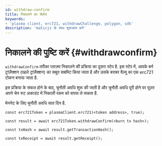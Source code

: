 ```yaml
---
id: withdraw-confirm
title: निकालने का चैलेंज
keywords:
- 'plasma client, erc721, withdrawChallenge, polygon, sdk'
description: 'maticjs के साथ शुरूआत करें'
---
```


# निकालने की पुष्टि करें {#withdrawconfirm}

`withdrawConfirm` तरीका प्लाज़्मा निकालने की प्रक्रिया का दूसरा स्टेप है. इस स्टेप में, आपके बर्न ट्रांज़ैक्शन (पहले ट्रांज़ैक्शन) का सबूत सबमिट किया जाता है और उसके बराबर वैल्यू का एक erc721 टोकन बनाया जाता है.

इस प्रक्रिया के सफल होने के बाद, चुनौती अवधि शुरू की जाती है और चुनौती अवधि पूरी होने पर यूज़र अपने चेन रुट अकाउंट में निकाली रकम को वापस ले सकता है.

मेननेट के लिए चुनौती अवधि सात दिन है.

```
const erc721Token = plasmaClient.erc721(<token address>, true);

const result = await erc721Token.withdrawConfirm(<burn tx hash>);

const txHash = await result.getTransactionHash();

const txReceipt = await result.getReceipt();

```
